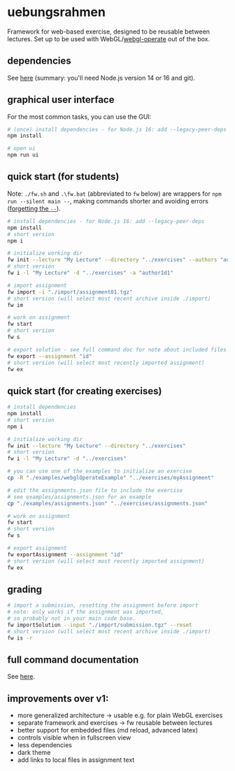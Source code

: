 # uebungsrahmen

Framework for web-based exercise, designed to be reusable between lectures. Set up to be used with WebGL/[webgl-operate](https://webgl-operate.org/) out of the box.

## dependencies

See [here](docs/dependencies.md) (summary: you'll need Node.js version 14 or 16 and git).

## graphical user interface

For the most common tasks, you can use the GUI:

```sh
# (once) install dependencies - for Node.js 16: add --legacy-peer-deps
npm install

# open ui
npm run ui
```

## quick start (for students)

Note: `./fw.sh` and `.\fw.bat` (abbreviated to `fw` below) are wrappers for `npm run --silent main --`, making commands shorter and avoiding errors ([forgetting the `--`](https://docs.npmjs.com/cli/v7/commands/npm-run-script)).

```sh
# install dependencies - for Node.js 16: add --legacy-peer-deps
npm install
# short version
npm i

# initialize working dir
fw init --lecture "My Lecture" --directory "../exercises" --authors "authorId1" "authorId2"
# short version
fw i -l "My Lecture" -d "../exercises" -a "authorId1" 

# import assignment
fw import -i "./import/assignment01.tgz"
# short version (will select most recent archive inside ./import)
fw im

# work on assignment
fw start
# short version
fw s

# export solution - see full command doc for note about included files
fw export --assignment "id"
# short version (will select most recently imported assignment)
fw ex
```

## quick start (for creating exercises)

```sh
# install dependencies
npm install
# short version
npm i

# initialize working dir
fw init --lecture "My Lecture" --directory "../exercises"
# short version
fw i -l "My Lecture" -d "../exercises"

# you can use one of the examples to initialize an exercise
cp -R "./examples/webglOperateExample" "../exercises/myAssignment"

# edit the assignments.json file to include the exercise
# see examples/assignments.json for an example
cp "./examples/assignments.json" "../exercises/assignments.json"

# work on assignment
fw start
# short version
fw s

# export assignment
fw exportAssignment --assignment "id"
# short version (will select most recently imported assignment)
fw ex
```

## grading

```sh
# import a submission, resetting the assignment before import
# note: only works if the assignment was imported,
# so probably not in your main code base.
fw importSolution --input "./import/submission.tgz" --reset
# short version (will select most recent archive inside ./import)
fw is -r
```

## full command documentation

See [here](docs/commands.md).

## improvements over v1:

- more generalized architecture -> usable e.g. for plain WebGL exercises
- separate framework and exercises -> fw reusable between lectures
- better support for embedded files (md reload, advanced latex)
- controls visible when in fullscreen view
- less dependencies
- dark theme
- add links to local files in assignment text
